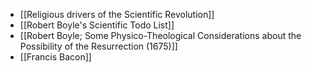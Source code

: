 - [[Religious drivers of the Scientific Revolution]]
- [[Robert Boyle's Scientific Todo List]]
- [[Robert Boyle; Some Physico-Theological Considerations about the Possibility of the Resurrection (1675)]]
- [[Francis Bacon]]
